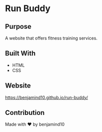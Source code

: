 # Run Buddy

## Purpose
A website that offers fitness training services.

## Built With
* HTML
* CSS

## Website
https://benjamind10.github.io/run-buddy/

## Contribution
Made with ❤️ by benjamind10
